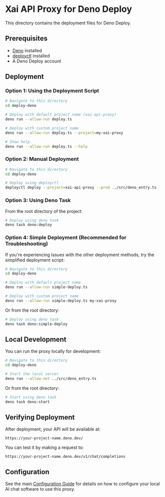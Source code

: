 # Xai API Proxy for Deno Deploy

This directory contains the deployment files for Deno Deploy.

## Prerequisites

- [Deno](https://deno.land/) installed
- [deployctl](https://deno.com/deploy/docs/deployctl) installed
- A Deno Deploy account

## Deployment

### Option 1: Using the Deployment Script

```bash
# Navigate to this directory
cd deploy-deno

# Deploy with default project name (xai-api-proxy)
deno run --allow-run deploy.ts

# Deploy with custom project name
deno run --allow-run deploy.ts --project=my-xai-proxy

# Show help
deno run --allow-run deploy.ts --help
```

### Option 2: Manual Deployment

```bash
# Navigate to this directory
cd deploy-deno

# Deploy using deployctl
deployctl deploy --project=xai-api-proxy --prod ../src/deno_entry.ts
```

### Option 3: Using Deno Task

From the root directory of the project:

```bash
# Deploy using deno task
deno task deno:deploy
```

### Option 4: Simple Deployment (Recommended for Troubleshooting)

If you're experiencing issues with the other deployment methods, try the simplified deployment script:

```bash
# Navigate to this directory
cd deploy-deno

# Deploy with default project name
deno run --allow-run simple-deploy.ts

# Deploy with custom project name
deno run --allow-run simple-deploy.ts my-xai-proxy
```

Or from the root directory:

```bash
# Deploy using deno task
deno task deno:simple-deploy
```

## Local Development

You can run the proxy locally for development:

```bash
# Navigate to this directory
cd deploy-deno

# Start the local server
deno run --allow-net ../src/deno_entry.ts
```

Or from the root directory:

```bash
# Start using deno task
deno task deno:start
```

## Verifying Deployment

After deployment, your API will be available at:

```
https://your-project-name.deno.dev/
```

You can test it by making a request to:

```
https://your-project-name.deno.dev/v1/chat/completions
```

## Configuration

See the main [Configuration Guide](../CONFIGURATION-GUIDE.md) for details on how to configure your local AI chat software to use this proxy.
